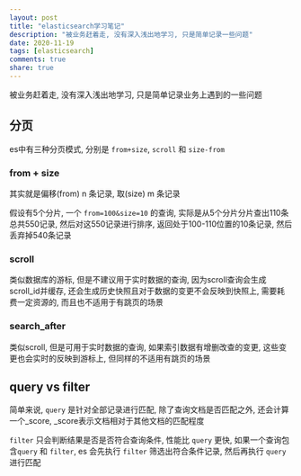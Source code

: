 ```yaml
---
layout: post
title: "elasticsearch学习笔记"
description: "被业务赶着走, 没有深入浅出地学习, 只是简单记录一些问题"
date: 2020-11-19
tags: [elasticsearch]
comments: true
share: true
---
```


被业务赶着走, 没有深入浅出地学习, 只是简单记录业务上遇到的一些问题

## 分页

es中有三种分页模式, 分别是 `from+size`, `scroll` 和 `size-from`

### from + size

其实就是偏移(from) n 条记录, 取(size) m 条记录

假设有5个分片, 一个 `from=100&size=10` 的查询, 实际是从5个分片分片查出110条总共550记录, 然后对这550记录进行排序, 返回处于100-110位置的10条记录, 然后丢弃掉540条记录

### scroll

类似数据库的游标, 但是不建议用于实时数据的查询, 因为scroll查询会生成scroll_id并缓存, 还会生成历史快照且对于数据的变更不会反映到快照上, 需要耗费一定资源的, 而且也不适用于有跳页的场景

### search_after

类似scroll, 但是可用于实时数据的查询, 如果索引数据有增删改查的变更, 这些变更也会实时的反映到游标上, 但同样的不适用有跳页的场景

## query vs filter

简单来说, `query` 是针对全部记录进行匹配, 除了查询文档是否匹配之外, 还会计算一个_score, _score表示文档相对于其他文档的匹配程度

`filter` 只会判断结果是否是否符合查询条件, 性能比 `query` 更快, 如果一个查询包含`query` 和 `filter`, es 会先执行 `filter` 筛选出符合条件记录, 然后再执行 `query` 进行匹配

